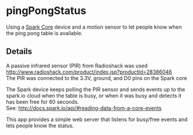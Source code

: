 pingPongStatus
==============

Using a [Spark Core](http://spark.io) device and a motion sensor to let people know when the ping pong table is available.

Details
--
A passive infrared sensor (PIR) from Radioshack was used http://www.radioshack.com/product/index.jsp?productId=28386046  
The PIR was connected to the 3.3V, ground, and D0 pins on the Spark core

The Spark device keeps polling the PIR sensor and sends events up to the spark.io cloud when the table is busy, or when it was busy and detects it has been free for 60 seconds.  
See: http://docs.spark.io/api/#reading-data-from-a-core-events  

This app provides a simple web server that listens for busy/free events and lets people know the status.







